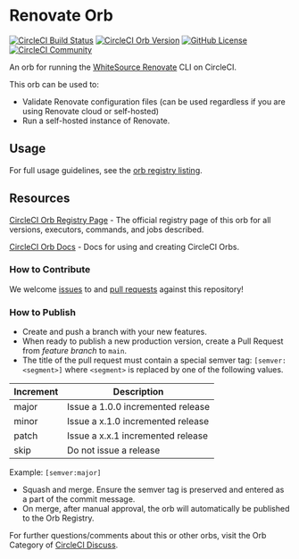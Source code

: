 # Renovate Orb

[![CircleCI Build Status](https://circleci.com/gh/daniel-shuy/renovate-orb.svg?style=shield "CircleCI Build Status")](https://circleci.com/gh/daniel-shuy/renovate-orb)
[![CircleCI Orb Version](https://badges.circleci.com/orbs/daniel-shuy/renovate.svg)](https://circleci.com/orbs/registry/orb/daniel-shuy/renovate)
[![GitHub License](https://img.shields.io/badge/license-MIT-lightgrey.svg)](https://raw.githubusercontent.com/daniel-shuy/renovate-orb/master/LICENSE)
[![CircleCI Community](https://img.shields.io/badge/community-CircleCI%20Discuss-343434.svg)](https://discuss.circleci.com/c/ecosystem/orbs)

An orb for running the [WhiteSource Renovate](https://renovatebot.com/) CLI on
CircleCI.

This orb can be used to:

- Validate Renovate configuration files (can be used regardless if you are using
  Renovate cloud or self-hosted)
- Run a self-hosted instance of Renovate.

## Usage

For full usage guidelines, see the
[orb registry listing](https://circleci.com/orbs/registry/orb/daniel-shuy/renovate).

## Resources

[CircleCI Orb Registry Page](https://circleci.com/orbs/registry/orb/daniel-shuy/renovate) -
The official registry page of this orb for all versions, executors, commands,
and jobs described.

[CircleCI Orb Docs](https://circleci.com/docs/2.0/orb-intro/#section=configuration) -
Docs for using and creating CircleCI Orbs.

### How to Contribute

We welcome [issues](https://github.com/daniel-shuy/renovate-orb/issues) to and
[pull requests](https://github.com/daniel-shuy/renovate-orb/pulls) against this
repository!

### How to Publish

- Create and push a branch with your new features.
- When ready to publish a new production version, create a Pull Request from
  _feature branch_ to `main`.
- The title of the pull request must contain a special semver tag:
  `[semver:<segment>]` where `<segment>` is replaced by one of the following
  values.

| Increment | Description                       |
| --------- | --------------------------------- |
| major     | Issue a 1.0.0 incremented release |
| minor     | Issue a x.1.0 incremented release |
| patch     | Issue a x.x.1 incremented release |
| skip      | Do not issue a release            |

Example: `[semver:major]`

- Squash and merge. Ensure the semver tag is preserved and entered as a part of
  the commit message.
- On merge, after manual approval, the orb will automatically be published to
  the Orb Registry.

For further questions/comments about this or other orbs, visit the Orb Category
of [CircleCI Discuss](https://discuss.circleci.com/c/orbs).
